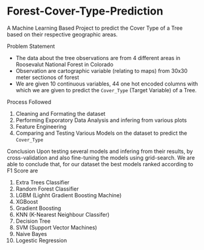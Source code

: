 # Forest-Cover-Type-Prediction
A Machine Learning Based Project to predict the Cover Type of a Tree based on their respective geographic areas.

Problem Statement
- The data about the tree observations are from 4 different areas in Roosevalut National Forest in Colorado
- Observation are cartographic variable (relating to maps) from 30x30 meter sectionos of forest
- We are given 10 continuous variables, 44 one hot encoded columns with which we are given to predict the `Cover_Type` (Target Variable) of a Tree.

Process Followed
1. Cleaning and Formating the dataset
2. Performing Exporatory Data Analysis and infering from various plots
3. Feature Engineering
4. Comparing and Testing Various Models on the dataset to predict the `Cover_Type`

Conclusion
Upon testing several models and infering from their results, by cross-validation and also fine-tuning the models using grid-search. We are able to conclude that, for our dataset the best models ranked according to F1 Score are
1. Extra Trees Classifier
2. Random Forest Classifier
3. LGBM (Lighht Gradient Boosting Machine)
4. XGBoost
5. Gradient Boosting
6. KNN (K-Nearest Neighbour Classifer)
7. Decision Tree
8. SVM (Support Vector Machines)
9. Naive Bayes
10. Logestic Regression
